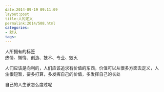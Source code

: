 ```yaml
---
date:2014-09-19 09:11:09
layout:post
title:人的定义
permalink:2014/508.html
categories:
- 默认
tags:
---
```



<p> 人所拥有的标签<br /> 热情、懒惰、创造、技术、专业、毁灭 </p> 
<p> 人们应该是向利的，人们应该追求有价值的东西，价值可以从很多方面去定义，人生很短暂，要多打算，多发挥自己的价值，多发挥自己的长处 </p> 
<p> 自己的人生该怎么度过呢 </p>